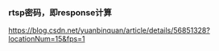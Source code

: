 ### rtsp密码，即response计算
https://blog.csdn.net/yuanbinquan/article/details/56851328?locationNum=15&fps=1 
